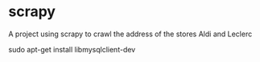 # scrapy
A project using scrapy to crawl the address of the stores Aldi and Leclerc

sudo apt-get install libmysqlclient-dev
